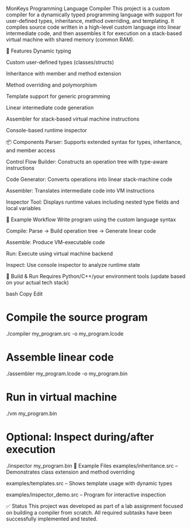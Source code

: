 ﻿MonKeys Programming Language Compiler
This project is a custom compiler for a dynamically typed programming language with support for user-defined types, inheritance, method overriding, and templating. It compiles source code written in a high-level custom language into linear intermediate code, and then assembles it for execution on a stack-based virtual machine with shared memory (common RAM).

🚀 Features
Dynamic typing

Custom user-defined types (classes/structs)

Inheritance with member and method extension

Method overriding and polymorphism

Template support for generic programming

Linear intermediate code generation

Assembler for stack-based virtual machine instructions

Console-based runtime inspector

📦 Components
Parser: Supports extended syntax for types, inheritance, and member access

Control Flow Builder: Constructs an operation tree with type-aware instructions

Code Generator: Converts operations into linear stack-machine code

Assembler: Translates intermediate code into VM instructions

Inspector Tool: Displays runtime values including nested type fields and local variables

📄 Example Workflow
Write program using the custom language syntax

Compile: Parse → Build operation tree → Generate linear code

Assemble: Produce VM-executable code

Run: Execute using virtual machine backend

Inspect: Use console inspector to analyze runtime state

🔧 Build & Run
Requires Python/C++/your environment tools (update based on your actual tech stack)

bash
Copy
Edit
# Compile the source program
./compiler my_program.src -o my_program.lcode

# Assemble linear code
./assembler my_program.lcode -o my_program.bin

# Run in virtual machine
./vm my_program.bin

# Optional: Inspect during/after execution
./inspector my_program.bin
📁 Example Files
examples/inheritance.src – Demonstrates class extension and method overriding

examples/templates.src – Shows template usage with dynamic types

examples/inspector_demo.src – Program for interactive inspection

✅ Status
This project was developed as part of a lab assignment focused on building a compiler from scratch. All required subtasks have been successfully implemented and tested.